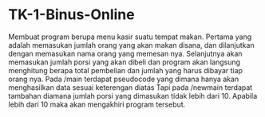 # TK-1-Binus-Online
Membuat program berupa menu kasir suatu tempat makan. Pertama yang adalah memasukan jumlah orang yang akan makan disana, dan dilanjutkan dengan memasukan nama orang yang memesan nya. Selanjutnya akan memasukan jumlah porsi yang akan dibeli dan program akan langsung menghitung berapa total pembelian dan jumlah yang harus dibayar tiap orang nya.
Pada /main terdapat pseudocode yang dimana hanya akan menghasilkan data sesuai keterengan diatas
Tapi pada /newmain terdapat tambahan diamana jumlah porsi yang dimasukan tidak lebih dari 10. Apabila lebih dari 10 maka akan mengakhiri program tersebut.
